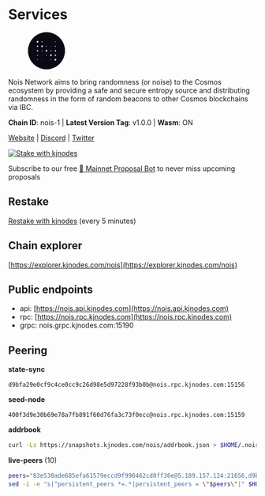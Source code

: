 # Services

<figure><img src="https://raw.githubusercontent.com/kj89/cosmos-images/main/logos/nois.png" alt=""><figcaption></figcaption></figure>

Nois Network aims to bring randomness (or noise)  to the Cosmos ecosystem by providing a safe and  secure entropy source and distributing randomness  in the form of random beacons to other Cosmos blockchains via IBC.

**Chain ID**: nois-1 | **Latest Version Tag**: v1.0.0 | **Wasm**: ON

[Website](https://nois.network) | [Discord](https://discord.gg/dHdpwtEb6F) | [Twitter](https://twitter.com/NoisRNG)

[![Stake with kjnodes](https://i.ibb.co/cr44Q8j/button-stake-with-kjnodes.png)](https://restake.app/nois/noisvaloper1fe7ju873fkknmfrmytaft93y5rlf0xcrqtp39k)

Subscribe to our free [🤖 Mainnet Proposal Bot](https://t.me/kjnodes_proposal_bot) to never miss upcoming proposals

## Restake

[Restake with kjnodes](https://restake.app/nois/noisvaloper1fe7ju873fkknmfrmytaft93y5rlf0xcrqtp39k) (every 5 minutes)
## Chain explorer
[https://explorer.kjnodes.com/nois](https://explorer.kjnodes.com/nois)

## Public endpoints

* api: [https://nois.api.kjnodes.com](https://nois.api.kjnodes.com)
* rpc: [https://nois.rpc.kjnodes.com](https://nois.rpc.kjnodes.com)
* grpc: nois.grpc.kjnodes.com:15190

## Peering

**state-sync**

```text
d9bfa29e0cf9c4ce0cc9c26d98e5d97228f93b0b@nois.rpc.kjnodes.com:15156
```

**seed-node**

```text
400f3d9e30b69e78a7fb891f60d76fa3c73f0ecc@nois.rpc.kjnodes.com:15159
```

**addrbook**
```bash
curl -Ls https://snapshots.kjnodes.com/nois/addrbook.json > $HOME/.noisd/config/addrbook.json
```

**live-peers** (10)
```bash
peers="83e530ade685efa61579eccd9f990462cd0ff36e@5.189.157.124:21656,d9bfa29e0cf9c4ce0cc9c26d98e5d97228f93b0b@65.109.88.38:15156,7275b1b0a0bf7867906a3f182604456af2360897@185.144.99.65:16656,732fe2553e152d37b29653ee07324fdbfd5ef961@95.217.200.26:36656,0cf59ab91e4a96d6e5427d903644edd18d9421d1@142.132.248.138:26786,763f4cd38f0685616b6657d9a34c1cdbf01ca90c@212.23.222.109:26456,379c0e32463be66e5cf8d13d62eb87ddb1a702c2@142.132.152.46:47656,3daa2128d58d812f63a0c0cf5d19aeb14f811928@65.109.28.226:03656,ae02b0a36568a1f2be71bd98840aae333d1e3147@51.159.195.168:46656,dd7607ce23081b71310137221ebe4610c3114bea@57.128.20.163:17356"
sed -i -e "s|^persistent_peers *=.*|persistent_peers = \"$peers\"|" $HOME/.noisd/config/config.toml
```
